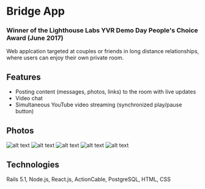 # Bridge App 

### Winner of the Lighthouse Labs YVR Demo Day People's Choice Award (June 2017)

Web applcation targeted at couples or friends in long distance relationships, where users can enjoy their own private room.

## Features 
- Posting content (messages, photos, links) to the room with live updates
- Video chat
- Simultaneous YouTube video streaming (synchronized play/pause button)

## Photos
![alt text](https://snag.gy/rmVWDO.jpg)
![alt text](https://snag.gy/f9x1PD.jpg)
![alt text](https://snag.gy/Hmv8uE.jpg)
![alt text](https://snag.gy/jlYa8O.jpg)
![alt text](https://snag.gy/rNWPB0.jpg)

## Technologies
Rails 5.1, Node.js, React.js, ActionCable, PostgreSQL, HTML, CSS
